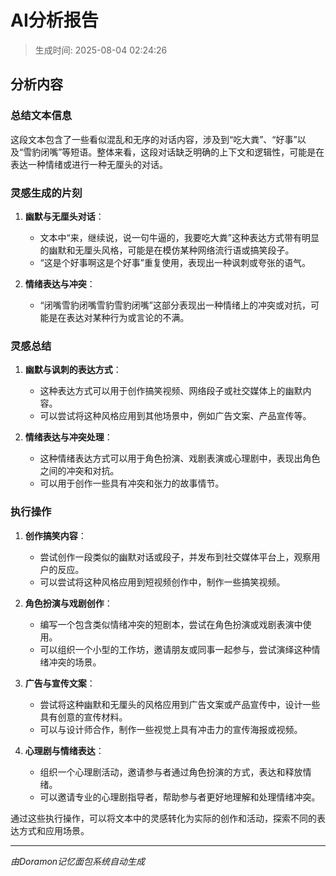 # AI分析报告

> 生成时间: 2025-08-04 02:24:26

## 分析内容

### 总结文本信息

这段文本包含了一些看似混乱和无序的对话内容，涉及到“吃大粪”、“好事”以及“雪豹闭嘴”等短语。整体来看，这段对话缺乏明确的上下文和逻辑性，可能是在表达一种情绪或进行一种无厘头的对话。

### 灵感生成的片刻

1. **幽默与无厘头对话**：
   - 文本中“来，继续说，说一句牛逼的，我要吃大粪”这种表达方式带有明显的幽默和无厘头风格，可能是在模仿某种网络流行语或搞笑段子。
   - “这是个好事啊这是个好事”重复使用，表现出一种讽刺或夸张的语气。

2. **情绪表达与冲突**：
   - “闭嘴雪豹闭嘴雪豹雪豹闭嘴”这部分表现出一种情绪上的冲突或对抗，可能是在表达对某种行为或言论的不满。

### 灵感总结

1. **幽默与讽刺的表达方式**：
   - 这种表达方式可以用于创作搞笑视频、网络段子或社交媒体上的幽默内容。
   - 可以尝试将这种风格应用到其他场景中，例如广告文案、产品宣传等。

2. **情绪表达与冲突处理**：
   - 这种情绪表达方式可以用于角色扮演、戏剧表演或心理剧中，表现出角色之间的冲突和对抗。
   - 可以用于创作一些具有冲突和张力的故事情节。

### 执行操作

1. **创作搞笑内容**：
   - 尝试创作一段类似的幽默对话或段子，并发布到社交媒体平台上，观察用户的反应。
   - 可以尝试将这种风格应用到短视频创作中，制作一些搞笑视频。

2. **角色扮演与戏剧创作**：
   - 编写一个包含类似情绪冲突的短剧本，尝试在角色扮演或戏剧表演中使用。
   - 可以组织一个小型的工作坊，邀请朋友或同事一起参与，尝试演绎这种情绪冲突的场景。

3. **广告与宣传文案**：
   - 尝试将这种幽默和无厘头的风格应用到广告文案或产品宣传中，设计一些具有创意的宣传材料。
   - 可以与设计师合作，制作一些视觉上具有冲击力的宣传海报或视频。

4. **心理剧与情绪表达**：
   - 组织一个心理剧活动，邀请参与者通过角色扮演的方式，表达和释放情绪。
   - 可以邀请专业的心理剧指导者，帮助参与者更好地理解和处理情绪冲突。

通过这些执行操作，可以将文本中的灵感转化为实际的创作和活动，探索不同的表达方式和应用场景。

---

*由Doramon记忆面包系统自动生成*
